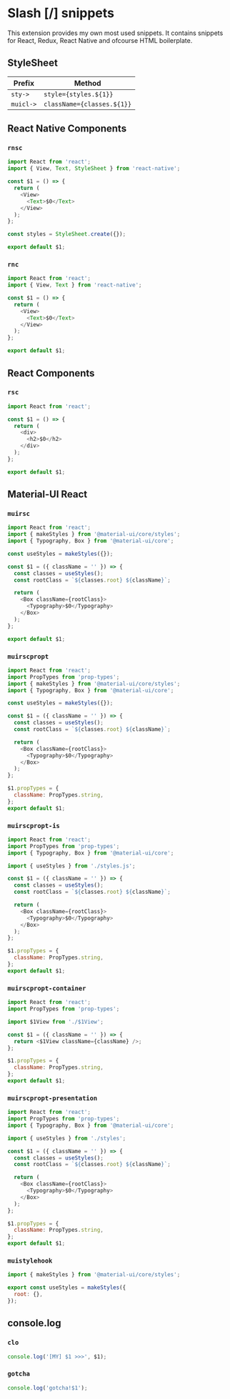 # Slash [/] snippets

This extension provides my own most used snippets.
It contains snippets for React, Redux, React Native and ofcourse HTML boilerplate.

## StyleSheet

| Prefix    | Method                     |
| --------- | -------------------------- |
| `sty->`   | `style={styles.${1}}`      |
| `muicl->` | `className={classes.${1}}` |

## React Native Components

### `rnsc`

```javascript
import React from 'react';
import { View, Text, StyleSheet } from 'react-native';

const $1 = () => {
  return (
    <View>
      <Text>$0</Text>
    </View>
  );
};

const styles = StyleSheet.create({});

export default $1;
```

### `rnc`

```javascript
import React from 'react';
import { View, Text } from 'react-native';

const $1 = () => {
  return (
    <View>
      <Text>$0</Text>
    </View>
  );
};

export default $1;
```

## React Components

### `rsc`

```javascript
import React from 'react';

const $1 = () => {
  return (
    <div>
      <h2>$0</h2>
    </div>
  );
};

export default $1;
```

## Material-UI React

### `muirsc`

```javascript
import React from 'react';
import { makeStyles } from '@material-ui/core/styles';
import { Typography, Box } from '@material-ui/core';

const useStyles = makeStyles({});

const $1 = ({ className = '' }) => {
  const classes = useStyles();
  const rootClass = `${classes.root} ${className}`;

  return (
    <Box className={rootClass}>
      <Typography>$0</Typography>
    </Box>
  );
};

export default $1;
```

### `muirscpropt`

```javascript
import React from 'react';
import PropTypes from 'prop-types';
import { makeStyles } from '@material-ui/core/styles';
import { Typography, Box } from '@material-ui/core';

const useStyles = makeStyles({});

const $1 = ({ className = '' }) => {
  const classes = useStyles();
  const rootClass = `${classes.root} ${className}`;

  return (
    <Box className={rootClass}>
      <Typography>$0</Typography>
    </Box>
  );
};

$1.propTypes = {
  className: PropTypes.string,
};
export default $1;
```

### `muirscpropt-is`

```javascript
import React from 'react';
import PropTypes from 'prop-types';
import { Typography, Box } from '@material-ui/core';

import { useStyles } from './styles.js';

const $1 = ({ className = '' }) => {
  const classes = useStyles();
  const rootClass = `${classes.root} ${className}`;

  return (
    <Box className={rootClass}>
      <Typography>$0</Typography>
    </Box>
  );
};

$1.propTypes = {
  className: PropTypes.string,
};
export default $1;
```

### `muirscpropt-container`

```javascript
import React from 'react';
import PropTypes from 'prop-types';

import $1View from './$1View';

const $1 = ({ className = '' }) => {
  return <$1View className={className} />;
};

$1.propTypes = {
  className: PropTypes.string,
};
export default $1;
```

### `muirscpropt-presentation`

```javascript
import React from 'react';
import PropTypes from 'prop-types';
import { Typography, Box } from '@material-ui/core';

import { useStyles } from './styles';

const $1 = ({ className = '' }) => {
  const classes = useStyles();
  const rootClass = `${classes.root} ${className}`;

  return (
    <Box className={rootClass}>
      <Typography>$0</Typography>
    </Box>
  );
};

$1.propTypes = {
  className: PropTypes.string,
};
export default $1;
```

### `muistylehook`

```javascript
import { makeStyles } from '@material-ui/core/styles';

export const useStyles = makeStyles({
  root: {},
});
```

## console.log

### `clo`

```javascript
console.log('[MY] $1 >>>', $1);
```

### `gotcha`

```javascript
console.log('gotcha!$1');
```
